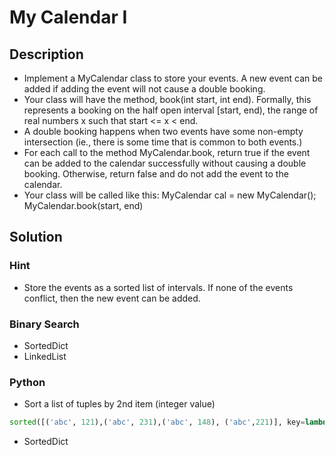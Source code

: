 # My Calendar I

## Description

* Implement a MyCalendar class to store your events. A new event can be added if adding the event will not cause a double booking.
* Your class will have the method, book(int start, int end). Formally, this represents a booking on the half open interval [start, end), the range of real numbers x such that start <= x < end.
* A double booking happens when two events have some non-empty intersection (ie., there is some time that is common to both events.)
* For each call to the method MyCalendar.book, return true if the event can be added to the calendar successfully without causing a double booking. Otherwise, return false and do not add the event to the calendar.
* Your class will be called like this: MyCalendar cal = new MyCalendar(); MyCalendar.book(start, end)

## Solution

### Hint

* Store the events as a sorted list of intervals. If none of the events conflict, then the new event can be added.

### Binary Search

* SortedDict
* LinkedList

### Python

* Sort a list of tuples by 2nd item (integer value)

```Python
sorted([('abc', 121),('abc', 231),('abc', 148), ('abc',221)], key=lambda x: x[1])
```

* SortedDict
